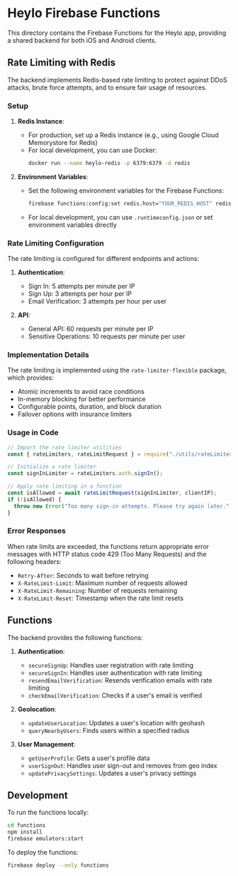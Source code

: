 # Heylo Firebase Functions

This directory contains the Firebase Functions for the Heylo app, providing a shared backend for both iOS and Android clients.

## Rate Limiting with Redis

The backend implements Redis-based rate limiting to protect against DDoS attacks, brute force attempts, and to ensure fair usage of resources.

### Setup

1. **Redis Instance**:
   - For production, set up a Redis instance (e.g., using Google Cloud Memorystore for Redis)
   - For local development, you can use Docker:
     ```bash
     docker run --name heylo-redis -p 6379:6379 -d redis
     ```

2. **Environment Variables**:
   - Set the following environment variables for the Firebase Functions:
     ```bash
     firebase functions:config:set redis.host="YOUR_REDIS_HOST" redis.port="6379" redis.password="YOUR_REDIS_PASSWORD" redis.tls="true"
     ```
   - For local development, you can use `.runtimeconfig.json` or set environment variables directly

### Rate Limiting Configuration

The rate limiting is configured for different endpoints and actions:

1. **Authentication**:
   - Sign In: 5 attempts per minute per IP
   - Sign Up: 3 attempts per hour per IP
   - Email Verification: 3 attempts per hour per user

2. **API**:
   - General API: 60 requests per minute per IP
   - Sensitive Operations: 10 requests per minute per user

### Implementation Details

The rate limiting is implemented using the `rate-limiter-flexible` package, which provides:

- Atomic increments to avoid race conditions
- In-memory blocking for better performance
- Configurable points, duration, and block duration
- Failover options with insurance limiters

### Usage in Code

```javascript
// Import the rate limiter utilities
const { rateLimiters, rateLimitRequest } = require("./utils/rateLimiter");

// Initialize a rate limiter
const signInLimiter = rateLimiters.auth.signIn();

// Apply rate limiting in a function
const isAllowed = await rateLimitRequest(signInLimiter, clientIP);
if (!isAllowed) {
  throw new Error("Too many sign-in attempts. Please try again later.");
}
```

### Error Responses

When rate limits are exceeded, the functions return appropriate error messages with HTTP status code 429 (Too Many Requests) and the following headers:

- `Retry-After`: Seconds to wait before retrying
- `X-RateLimit-Limit`: Maximum number of requests allowed
- `X-RateLimit-Remaining`: Number of requests remaining
- `X-RateLimit-Reset`: Timestamp when the rate limit resets

## Functions

The backend provides the following functions:

1. **Authentication**:
   - `secureSignUp`: Handles user registration with rate limiting
   - `secureSignIn`: Handles user authentication with rate limiting
   - `resendEmailVerification`: Resends verification emails with rate limiting
   - `checkEmailVerification`: Checks if a user's email is verified

2. **Geolocation**:
   - `updateUserLocation`: Updates a user's location with geohash
   - `queryNearbyUsers`: Finds users within a specified radius

3. **User Management**:
   - `getUserProfile`: Gets a user's profile data
   - `userSignOut`: Handles user sign-out and removes from geo index
   - `updatePrivacySettings`: Updates a user's privacy settings

## Development

To run the functions locally:

```bash
cd functions
npm install
firebase emulators:start
```

To deploy the functions:

```bash
firebase deploy --only functions
```
